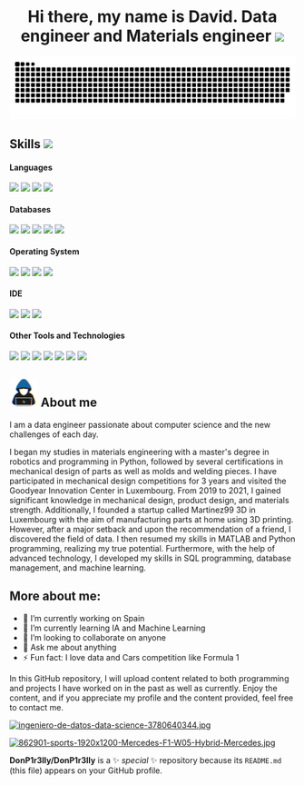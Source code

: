 
<h1 align="center"><b> Hi there, my name is David. Data engineer and Materials engineer </b><img src="https://media.giphy.com/media/hvRJCLFzcasrR4ia7z/giphy.gif" width="35"></h1>

<!--- snake -->
<div align="center">
  <img  src="https://github.com/1999AZZAR/1999AZZAR/blob/readme/resources/img/grid-snake.svg"
       alt="snake" /></a>
</div>

## Skills <img src="https://media.giphy.com/media/iY8CRBdQXODJSCERIr/giphy.gif" width="30px">&nbsp;

<h4> Languages </h4>
<span> 
  <img src="https://img.shields.io/badge/SQL-E34F26?style=for-the-badge&logoColor=white">
  <img src="https://img.shields.io/badge/PYTHON-1572B6?style=for-the-badge&logoColor=white">
  <img src="https://img.shields.io/badge/C%2B%2B-00599C?style=for-the-badge&logo=c%2B%2B&logoColor=white">
    <img src="https://img.shields.io/badge/HTML-F7DF1E?style=for-the-badge&logoColor=black">
</span>

<h4> Databases </h4>
<span>
  <img src="https://img.shields.io/badge/MySQL-00000F?style=for-the-badge&logo=mysql&logoColor=white">
  <img src="https://img.shields.io/badge/SQL SERVER-07405E?style=for-the-badge&logoColor=white">
  <img src="https://img.shields.io/badge/Oracle Database-F80000?style=for-the-badge&logo=oracle&logoColor=white">
  <img src="https://img.shields.io/badge/Microsoft SQL Server-CC2927?style=for-the-badge&logo=microsoftsqlserver&logoColor=white">
    <img src="https://img.shields.io/badge/MongoDB-4EA94B?style=for-the-badge&logoColor=white">

</span>



<h4> Operating System </h4>
<span>
  <img src="https://img.shields.io/badge/Linux-FCC624?style=for-the-badge&logo=linux&logoColor=black">
  <img src="https://img.shields.io/badge/Ubuntu-E95420?style=for-the-badge&logo=ubuntu&logoColor=white">
  <img src="https://img.shields.io/badge/Windows-0078D6?style=for-the-badge&logo=windows&logoColor=white">
  <img src="https://img.shields.io/badge/Android-3DDC84?style=for-the-badge&logo=android&logoColor=white">
</span>

<h4> IDE </h4>
<span>
<img src="https://img.shields.io/badge/Jupiter Notebook-3DDC84?style=for-the-badge&logoColor=white">
<img src="https://img.shields.io/badge/sublime_text-%23575757.svg?&style=for-the-badge&logo=sublime-text&logoColor=important">
<img src="https://img.shields.io/badge/Visual_Studio_Code-0078D4?style=for-the-badge&logo=visual%20studio%20code&logoColor=white">

<h4> Other Tools and Technologies </h4>
<span>
  <img src="https://img.shields.io/badge/SolidWorks 2018-F05032?style=for-the-badge&logoColor=white">
  <img src="https://img.shields.io/badge/Cura 3d Software-FF6C37?style=for-the-badge&logoColor=white">
  <img src="https://img.shields.io/badge/FreeCad-F37623?style=for-the-badge&logoColor=white">
  <img src="https://img.shields.io/badge/Shell_Script-121011?style=for-the-badge&logoColor=white">
  <img src="https://img.shields.io/badge/Linux Mint-F05032?style=for-the-badge&logoColor=white">
  <img src="https://img.shields.io/badge/Kali Linux-000000?style=for-the-badge&logoColor=white">
  <img src="https://img.shields.io/badge/Json-5E5C5C?style=for-the-badge&logoColor=white">
</span>


## <picture><img src = "https://github.com/0xAbdulKhalid/0xAbdulKhalid/raw/main/assets/mdImages/about_me.gif" width = 50px></picture> **About me**

I am a data engineer passionate about computer science and the new challenges of each day.

I began my studies in materials engineering with a master's degree in robotics and programming in Python, followed by several certifications in mechanical design of parts as well as molds and welding pieces. I have participated in mechanical design competitions for 3 years and visited the Goodyear Innovation Center in Luxembourg. From 2019 to 2021, I gained significant knowledge in mechanical design, product design, and materials strength. Additionally, I founded a startup called Martinez99 3D in Luxembourg with the aim of manufacturing parts at home using 3D printing. However, after a major setback and upon the recommendation of a friend, I discovered the field of data. I then resumed my skills in MATLAB and Python programming, realizing my true potential. Furthermore, with the help of advanced technology, I developed my skills in SQL programming, database management, and machine learning.

## More about me:

- 🔭 I’m currently working on Spain
- 🌱 I’m currently learning IA and Machine Learning
- 👯 I’m looking to collaborate on anyone
- 💬 Ask me about anything
- ⚡ Fun fact: I love data and Cars competition like Formula 1

In this GitHub repository, I will upload content related to both programming and projects I have worked on in the past as well as currently. Enjoy the content, and if you appreciate my profile and the content provided, feel free to contact me.

[![ingeniero-de-datos-data-science-3780640344.jpg](https://i.postimg.cc/HnTkszZ4/ingeniero-de-datos-data-science-3780640344.jpg)](https://postimg.cc/5YkVsBM6)

[![862901-sports-1920x1200-Mercedes-F1-W05-Hybrid-Mercedes.jpg](https://i.postimg.cc/0NnCbcP5/862901-sports-1920x1200-Mercedes-F1-W05-Hybrid-Mercedes.jpg)](https://postimg.cc/HJJMN0rF)


**DonP1r3lly/DonP1r3lly** is a ✨ _special_ ✨ repository because its `README.md` (this file) appears on your GitHub profile.

